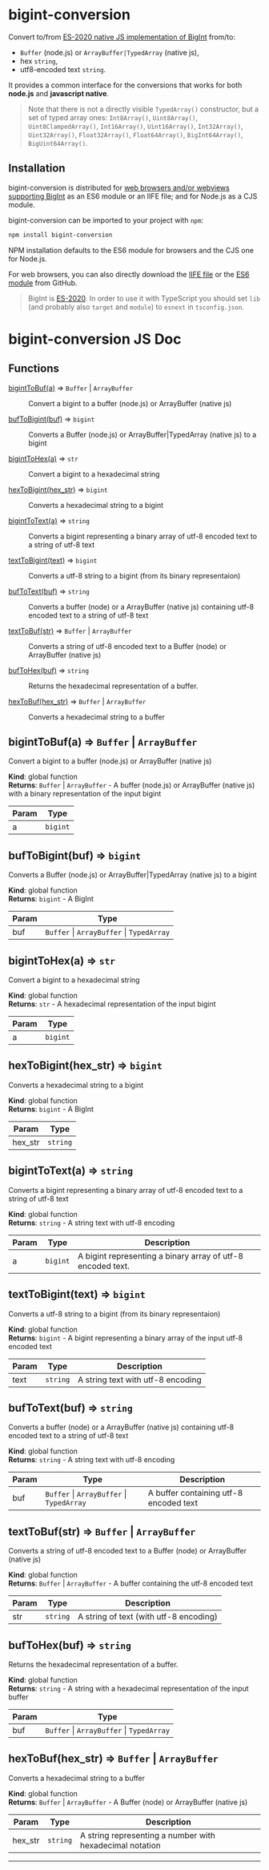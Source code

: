 # bigint-conversion
Convert to/from [ES-2020 native JS implementation of BigInt](https://tc39.es/ecma262/#sec-bigint-objects) from/to:

- `Buffer` (node.js) or `ArrayBuffer|TypedArray` (native js),
- hex `string`,
- utf8-encoded text `string`.

It provides a common interface for the conversions that works for both **node.js** and **javascript native**.

> Note that there is not a directly visible `TypedArray()` constructor, but a set of typed array ones: `Int8Array()`, `Uint8Array()`, `Uint8ClampedArray()`, `Int16Array()`, `Uint16Array()`, `Int32Array()`, `Uint32Array()`, `Float32Array()`, `Float64Array()`, `BigInt64Array()`, `BigUint64Array()`.

## Installation

bigint-conversion is distributed for [web browsers and/or webviews supporting BigInt](https://developer.mozilla.org/en-US/docs/Web/JavaScript/Reference/Global_Objects/BigInt#Browser_compatibility) as an ES6 module or an IIFE file; and for Node.js as a CJS module.

bigint-conversion can be imported to your project with `npm`:

```bash
npm install bigint-conversion
```

NPM installation defaults to the ES6 module for browsers and the CJS one for Node.js.

For web browsers, you can also directly download the [IIFE file](https://raw.githubusercontent.com/juanelas/bigint-conversion/master/dist/bigint-conversion-latest.browser.js) or the [ES6 module](https://raw.githubusercontent.com/juanelas/bigint-conversionmaster/dist/bigint-conversion-latest.browser.mod.min.js) from GitHub.

> BigInt is [ES-2020](https://tc39.es/ecma262/#sec-bigint-objects). In order to use it with TypeScript you should set `lib` (and probably also `target` and `module`) to `esnext` in `tsconfig.json`.

# bigint-conversion JS Doc

## Functions

<dl>
<dt><a href="#bigintToBuf">bigintToBuf(a)</a> ⇒ <code>Buffer</code> | <code>ArrayBuffer</code></dt>
<dd><p>Convert a bigint to a buffer (node.js) or ArrayBuffer (native js)</p>
</dd>
<dt><a href="#bufToBigint">bufToBigint(buf)</a> ⇒ <code>bigint</code></dt>
<dd><p>Converts a Buffer (node.js) or ArrayBuffer|TypedArray (native js) to a bigint</p>
</dd>
<dt><a href="#bigintToHex">bigintToHex(a)</a> ⇒ <code>str</code></dt>
<dd><p>Convert a bigint to a hexadecimal string</p>
</dd>
<dt><a href="#hexToBigint">hexToBigint(hex_str)</a> ⇒ <code>bigint</code></dt>
<dd><p>Converts a hexadecimal string to a bigint</p>
</dd>
<dt><a href="#bigintToText">bigintToText(a)</a> ⇒ <code>string</code></dt>
<dd><p>Converts a bigint representing a binary array of utf-8 encoded text to a string of utf-8 text</p>
</dd>
<dt><a href="#textToBigint">textToBigint(text)</a> ⇒ <code>bigint</code></dt>
<dd><p>Converts a utf-8 string to a bigint (from its binary representaion)</p>
</dd>
<dt><a href="#bufToText">bufToText(buf)</a> ⇒ <code>string</code></dt>
<dd><p>Converts a buffer (node) or a ArrayBuffer (native js) containing utf-8 encoded text to a string of utf-8 text</p>
</dd>
<dt><a href="#textToBuf">textToBuf(str)</a> ⇒ <code>Buffer</code> | <code>ArrayBuffer</code></dt>
<dd><p>Converts a string of utf-8 encoded text to a Buffer (node) or ArrayBuffer (native js)</p>
</dd>
<dt><a href="#bufToHex">bufToHex(buf)</a> ⇒ <code>string</code></dt>
<dd><p>Returns the hexadecimal representation of a buffer.</p>
</dd>
<dt><a href="#hexToBuf">hexToBuf(hex_str)</a> ⇒ <code>Buffer</code> | <code>ArrayBuffer</code></dt>
<dd><p>Converts a hexadecimal string to a buffer</p>
</dd>
</dl>

<a name="bigintToBuf"></a>

## bigintToBuf(a) ⇒ <code>Buffer</code> \| <code>ArrayBuffer</code>
Convert a bigint to a buffer (node.js) or ArrayBuffer (native js)

**Kind**: global function  
**Returns**: <code>Buffer</code> \| <code>ArrayBuffer</code> - A buffer (node.js) or ArrayBuffer (native js) with a binary representation of the input bigint  

| Param | Type |
| --- | --- |
| a | <code>bigint</code> | 

<a name="bufToBigint"></a>

## bufToBigint(buf) ⇒ <code>bigint</code>
Converts a Buffer (node.js) or ArrayBuffer|TypedArray (native js) to a bigint

**Kind**: global function  
**Returns**: <code>bigint</code> - A BigInt  

| Param | Type |
| --- | --- |
| buf | <code>Buffer</code> \| <code>ArrayBuffer</code> \| <code>TypedArray</code> | 

<a name="bigintToHex"></a>

## bigintToHex(a) ⇒ <code>str</code>
Convert a bigint to a hexadecimal string

**Kind**: global function  
**Returns**: <code>str</code> - A hexadecimal representation of the input bigint  

| Param | Type |
| --- | --- |
| a | <code>bigint</code> | 

<a name="hexToBigint"></a>

## hexToBigint(hex_str) ⇒ <code>bigint</code>
Converts a hexadecimal string to a bigint

**Kind**: global function  
**Returns**: <code>bigint</code> - A BigInt  

| Param | Type |
| --- | --- |
| hex_str | <code>string</code> | 

<a name="bigintToText"></a>

## bigintToText(a) ⇒ <code>string</code>
Converts a bigint representing a binary array of utf-8 encoded text to a string of utf-8 text

**Kind**: global function  
**Returns**: <code>string</code> - A string text with utf-8 encoding  

| Param | Type | Description |
| --- | --- | --- |
| a | <code>bigint</code> | A bigint representing a binary array of utf-8 encoded text. |

<a name="textToBigint"></a>

## textToBigint(text) ⇒ <code>bigint</code>
Converts a utf-8 string to a bigint (from its binary representaion)

**Kind**: global function  
**Returns**: <code>bigint</code> - A bigint representing a binary array of the input utf-8 encoded text  

| Param | Type | Description |
| --- | --- | --- |
| text | <code>string</code> | A string text with utf-8 encoding |

<a name="bufToText"></a>

## bufToText(buf) ⇒ <code>string</code>
Converts a buffer (node) or a ArrayBuffer (native js) containing utf-8 encoded text to a string of utf-8 text

**Kind**: global function  
**Returns**: <code>string</code> - A string text with utf-8 encoding  

| Param | Type | Description |
| --- | --- | --- |
| buf | <code>Buffer</code> \| <code>ArrayBuffer</code> \| <code>TypedArray</code> | A buffer containing utf-8 encoded text |

<a name="textToBuf"></a>

## textToBuf(str) ⇒ <code>Buffer</code> \| <code>ArrayBuffer</code>
Converts a string of utf-8 encoded text to a Buffer (node) or ArrayBuffer (native js)

**Kind**: global function  
**Returns**: <code>Buffer</code> \| <code>ArrayBuffer</code> - A buffer containing the utf-8 encoded text  

| Param | Type | Description |
| --- | --- | --- |
| str | <code>string</code> | A string of text (with utf-8 encoding) |

<a name="bufToHex"></a>

## bufToHex(buf) ⇒ <code>string</code>
Returns the hexadecimal representation of a buffer.

**Kind**: global function  
**Returns**: <code>string</code> - A string with a hexadecimal representation of the input buffer  

| Param | Type |
| --- | --- |
| buf | <code>Buffer</code> \| <code>ArrayBuffer</code> \| <code>TypedArray</code> | 

<a name="hexToBuf"></a>

## hexToBuf(hex_str) ⇒ <code>Buffer</code> \| <code>ArrayBuffer</code>
Converts a hexadecimal string to a buffer

**Kind**: global function  
**Returns**: <code>Buffer</code> \| <code>ArrayBuffer</code> - A Buffer (node) or ArrayBuffer (native js)  

| Param | Type | Description |
| --- | --- | --- |
| hex_str | <code>string</code> | A string representing a number with hexadecimal notation |


* * *